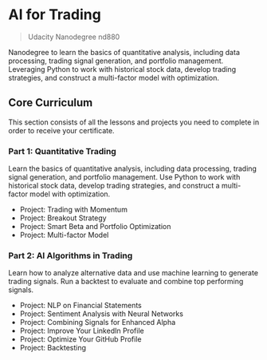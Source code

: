 # AI for Trading
> Udacity Nanodegree nd880

Nanodegree to learn the basics of quantitative analysis, including data processing, trading signal generation, and portfolio management. Leveraging Python to work with historical stock data, develop trading strategies, and construct a multi-factor model with optimization.


## Core Curriculum
This section consists of all the lessons and projects you need to complete in order to receive your certificate.

### Part 1: Quantitative Trading
Learn the basics of quantitative analysis, including data processing, trading signal generation, and portfolio management. Use Python to work with historical stock data, develop trading strategies, and construct a multi-factor model with optimization.

- Project: Trading with Momentum
- Project: Breakout Strategy
- Project: Smart Beta and Portfolio Optimization
- Project: Multi-factor Model

### Part 2: AI Algorithms in Trading
Learn how to analyze alternative data and use machine learning to generate trading signals. Run a backtest to evaluate and combine top performing signals.

- Project: NLP on Financial Statements
- Project: Sentiment Analysis with Neural Networks
- Project: Combining Signals for Enhanced Alpha
- Project: Improve Your LinkedIn Profile
- Project: Optimize Your GitHub Profile
- Project: Backtesting
